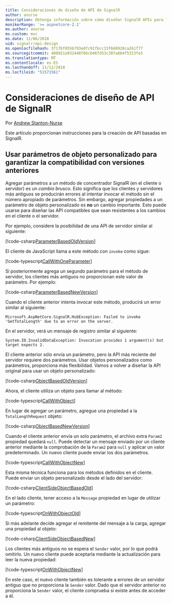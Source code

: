 ```yaml
---
title: Consideraciones de diseño de API de SignalR
author: anurse
description: Obtenga información sobre cómo diseñar SignalR APIs para la compatibilidad entre versiones de la aplicación.
monikerRange: '>= aspnetcore-2.1'
ms.author: anurse
ms.custom: mvc
ms.date: 11/06/2018
uid: signalr/api-design
ms.openlocfilehash: 3f17bf055b793e8fc91fbcc15f668928ca261f77
ms.sourcegitcommit: 408921a932448f66cb46fd53c307a864f5323fe5
ms.translationtype: MT
ms.contentlocale: es-ES
ms.lasthandoff: 11/12/2018
ms.locfileid: "51571561"
---
```

# <a name="signalr-api-design-considerations"></a>Consideraciones de diseño de API de SignalR

Por [Andrew Stanton-Nurse](https://twitter.com/anurse)

Este artículo proporcionan instrucciones para la creación de API basadas en SignalR.

## <a name="use-custom-object-parameters-to-ensure-backwards-compatibility"></a>Usar parámetros de objeto personalizado para garantizar la compatibilidad con versiones anteriores

Agregar parámetros a un método de concentrador SignalR (en el cliente o servidor) es un *cambio brusco*. Esto significa que los clientes y servidores más antiguos se producirán errores al intentar invocar el método sin el número apropiado de parámetros. Sin embargo, agregar propiedades a un parámetro de objeto personalizado es **no** un cambio importante. Esto puede usarse para diseñar las API compatibles que sean resistentes a los cambios en el cliente o el servidor.

Por ejemplo, considere la posibilidad de una API de servidor similar al siguiente:

[!code-csharp[ParameterBasedOldVersion](api-design/sample/Samples.cs?name=ParameterBasedOldVersion)]

El cliente de JavaScript llama a este método con `invoke` como sigue:

[!code-typescript[CallWithOneParameter](api-design/sample/Samples.ts?name=CallWithOneParameter)]

Si posteriormente agrega un segundo parámetro para el método de servidor, los clientes más antiguos no proporcionan este valor de parámetro. Por ejemplo:

[!code-csharp[ParameterBasedNewVersion](api-design/sample/Samples.cs?name=ParameterBasedNewVersion)]

Cuando el cliente anterior intenta invocar este método, producirá un error similar al siguiente:

```
Microsoft.AspNetCore.SignalR.HubException: Failed to invoke 'GetTotalLength' due to an error on the server.
```

En el servidor, verá un mensaje de registro similar al siguiente:

```
System.IO.InvalidDataException: Invocation provides 1 argument(s) but target expects 2.
```

El cliente anterior sólo envía un parámetro, pero la API más reciente del servidor requiere dos parámetros. Usar objetos personalizados como parámetros, proporciona más flexibilidad. Vamos a volver a diseñar la API original para usar un objeto personalizado:

[!code-csharp[ObjectBasedOldVersion](api-design/sample/Samples.cs?name=ObjectBasedOldVersion)]

Ahora, el cliente utiliza un objeto para llamar al método:

[!code-typescript[CallWithObject](api-design/sample/Samples.ts?name=CallWithObject)]

En lugar de agregar un parámetro, agregue una propiedad a la `TotalLengthRequest` objeto:

[!code-csharp[ObjectBasedNewVersion](api-design/sample/Samples.cs?name=ObjectBasedNewVersion&highlight=4,9-13)]

Cuando el cliente anterior envía un solo parámetro, el archivo extra `Param2` propiedad quedará `null`. Puede detectar un mensaje enviado por un cliente anterior mediante la comprobación de la `Param2` para `null` y aplicar un valor predeterminado. Un nuevo cliente puede enviar los dos parámetros.

[!code-typescript[CallWithObjectNew](api-design/sample/Samples.ts?name=CallWithObjectNew)]

Esta misma técnica funciona para los métodos definidos en el cliente. Puede enviar un objeto personalizado desde el lado del servidor:

[!code-csharp[ClientSideObjectBasedOld](api-design/sample/Samples.cs?name=ClientSideObjectBasedOld)]

En el lado cliente, tener acceso a la `Message` propiedad en lugar de utilizar un parámetro:

[!code-typescript[OnWithObjectOld](api-design/sample/Samples.ts?name=OnWithObjectOld)]

Si más adelante decide agregar el remitente del mensaje a la carga, agregar una propiedad al objeto:

[!code-csharp[ClientSideObjectBasedNew](api-design/sample/Samples.cs?name=ClientSideObjectBasedNew&highlight=5)]

Los clientes más antiguos no se espera el `Sender` valor, por lo que podrá omitirlo. Un nuevo cliente puede aceptarla mediante la actualización para leer la nueva propiedad:

[!code-typescript[OnWithObjectNew](api-design/sample/Samples.ts?name=OnWithObjectNew&highlight=2-5)]

En este caso, el nuevo cliente también es tolerante a errores de un servidor antiguo que no proporciona la `Sender` valor. Dado que el servidor anterior no proporciona la `Sender` valor, el cliente comprueba si existe antes de acceder a él.
